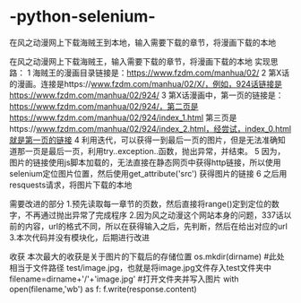 # -python-selenium-
在风之动漫网上下载海贼王到本地，输入需要下载的章节，将漫画下载的本地

在风之动漫网上下载海贼王，输入需要下载的章节，将漫画下载的本地
实现思路：
 1 海贼王的漫画目录链接是：https://www.fzdm.com/manhua/02/
 2 第X话的漫画。连接是https://www.fzdm.com/manhua/02/X/，例如，924话链接是https://www.fzdm.com/manhua/02/924/
 3 第X话漫画中，第一页的链接是：https://www.fzdm.com/manhua/02/924/，第二页是https://www.fzdm.com/manhua/02/924/index_1.html
   第三页是https://www.fzdm.com/manhua/02/924/index_2.html，经尝试，index_0.html就是第一页的链接
 4 利用迭代，可以获得一到最后一页的图片，但是无法准确知道那一页是最后一页，利用try..exception..函数，抛出异常，并结束。
 5 因为，图片的链接使用js脚本加载的，无法直接在静态网页中获得http链接，所以使用selenium定位图片位置，然后使用get_attribute('src')
   获得图片的链接
 6 之后用resquests请求，将图片下载的本地

需要改进的部分
1.预先读取每一章节的页数，然后直接将range()定到定位的数字，不再通过抛出异常了完成程序
2.因为风之动漫这个网站本身的问题，337话以前的内容，url的格式不同，所以在获得输入之后，先判断，然后在给出对应的url
3.本次代码并没有模块化，后期进行改进

收获
本次最大的收获是关于图片的下载后的存储位置
os.mkdir(dirname)
#此处相当于文件路径 test/image.jpg，也就是将image.jpg文件存入test文件夹中
filename=dirname+'/'+'image.jpg'
#打开文件夹并写入图片
with open(filename,'wb') as f:
  f.write(response.content)
  
